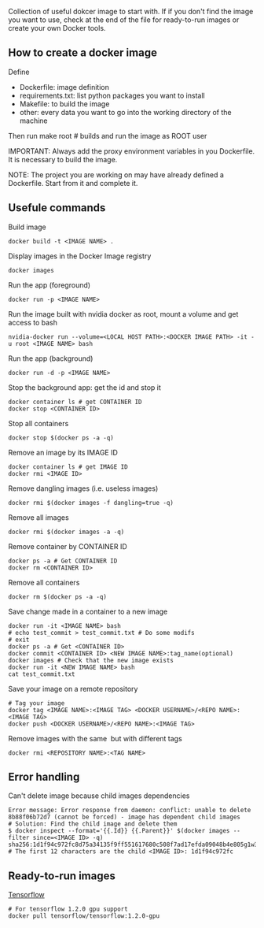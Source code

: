 Collection of useful dokcer image to start with. If if you don't find the image
you want to use, check at the end of the file for ready-to-run images or create
your own Docker tools.

## How to create a docker image
Define 
- Dockerfile: image definition 
- requirements.txt: list python packages you want to install
- Makefile: to build the image 
- other: every data you want to go into the working directory of the machine

Then run 
    make root # builds and run the image as ROOT user

IMPORTANT: Always add the proxy environment variables in you Dockerfile. It is necessary to build the image.

NOTE: The project you are working on may have already defined a Dockerfile. Start
from it and complete it. 

## Usefule commands

Build image

    docker build -t <IMAGE NAME> .

Display images in the Docker Image registry

    docker images

Run the app (foreground)

    docker run -p <IMAGE NAME>

Run the image built with nvidia docker as root, mount a volume and get access to bash

    nvidia-docker run --volume=<LOCAL HOST PATH>:<DOCKER IMAGE PATH> -it -u root <IMAGE NAME> bash

Run the app (background) 

    docker run -d -p <IMAGE NAME>

Stop the background app: get the id and stop it

    docker container ls # get CONTAINER ID
    docker stop <CONTAINER ID>

Stop all containers

    docker stop $(docker ps -a -q)

Remove an image by its IMAGE ID

    docker container ls # get IMAGE ID
    docker rmi <IMAGE ID>

Remove dangling images (i.e. useless images)

    docker rmi $(docker images -f dangling=true -q)

Remove all images

    docker rmi $(docker images -a -q)

Remove container by CONTAINER ID

    docker ps -a # Get CONTAINER ID
    docker rm <CONTAINER ID>

Remove all containers

    docker rm $(docker ps -a -q)

Save change made in a container to a new image

    docker run -it <IMAGE NAME> bash
    # echo test_commit > test_commit.txt # Do some modifs
    # exit
    docker ps -a # Get <CONTAINER ID>
    docker commit <CONTAINER ID> <NEW IMAGE NAME>:tag_name(optional)
    docker images # Check that the new image exists
    docker run -it <NEW IMAGE NAME> bash
    cat test_commit.txt

Save your image on a remote repository
    
    # Tag your image 
    docker tag <IMAGE NAME>:<IMAGE TAG> <DOCKER USERNAME>/<REPO NAME>:<IMAGE TAG>
    docker push <DOCKER USERNAME>/<REPO NAME>:<IMAGE TAG>

Remove images with the same <IMAGE ID> but with different tags

    docker rmi <REPOSITORY NAME>:<TAG NAME>

## Error handling

Can't delete image because child images dependencies

    Error message: Error response from daemon: conflict: unable to delete 8b88f06b72d7 (cannot be forced) - image has dependent child images
    # Solution: Find the child image and delete them
    $ docker inspect --format='{{.Id}} {{.Parent}}' $(docker images --filter since=<IMAGE ID> -q)
    sha256:1d1f94c972fc8d75a34135f9ff551617680c508f7ad17efda09048b4e805g1w3
    # The first 12 characters are the child <IMAGE ID>: 1d1f94c972fc

## Ready-to-run images

[Tensorflow](https://hub.docker.com/r/tensorflow/tensorflow/)
    
    # For tensorflow 1.2.0 gpu support
    docker pull tensorflow/tensorflow:1.2.0-gpu

